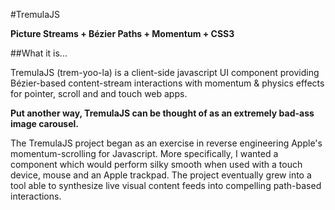 #TremulaJS

**Picture Streams + Bézier Paths + Momentum + CSS3**

##What it is...
    
TremulaJS (trem-yoo-la) is a client-side javascript UI component providing Bézier-based content-stream interactions with momentum & physics effects for pointer, scroll and and touch web apps. 

**Put another way, TremulaJS can be thought of as an extremely bad-ass image carousel.**  

The TremulaJS project began as an exercise in reverse engineering Apple's momentum-scrolling for Javascript. More specifically, I wanted a component which would perform silky smooth when used with a touch device, mouse and an Apple trackpad.  The project eventually grew into a tool able to synthesize live visual content feeds into compelling path-based interactions.

